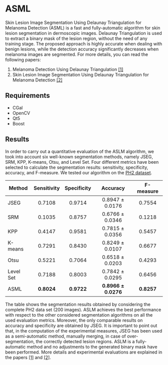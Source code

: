 # ASML
Skin Lesion Image Segmentation Using Delaunay Triangulation for Melanoma Detection (ASML) is a fast and fully-automatic algorithm for skin lesion segmentation in dermoscopic images. Delaunay Triangulation is used to extract a binary mask of the lesion region, without the need of any training stage. The proposed approach is highly accurate when dealing with benign lesions, while the detection accuracy significantly decreases when melanoma images are segmented.
For more details, you can read the following papers:
1. Melanoma Detection Using Delaunay Triangulation [[1]](./papers/melanoma_detection_using_delaunay_triangulation.pdf)
2. Skin Lesion Image Segmentation Using Delaunay Triangulation for Melanoma Detection [[2]](./papers/skin_lesion_image_segmentation_using_delaunay_triangulation_for_melanoma_detection.pdf)

## Requirements
* CGal
* OpenCV
* Qt5
* Boost

## Results
In order to carry out a quantitative evaluation of the ASLM algorithm, we took into account six well-known segmentation methods, namely JSEG, SRM, KPP, K-means, Otsu, and Level Set. Four different metrics have been selected to calculate the segmentation results: sensitivity, specificity, accuracy, and F-measure. We tested our algorithm on the [PH2 dataset](http://www.fc.up.pt/addi/ph2%20database.html).

| **Method** | **Sensitivity** | **Specificity** | **Accuracy** | **F-measure** |
|--------------|:-------------------:|:--------------------:|:------------------:|:---------------:|
| JSEG | 0.7108 |  0.9714 |  0.8947 ± 0.0176 | 0.7554 |
| SRM | 0.1035 | 0.8757 | 0.6766 ± 0.0346 |  0.1218 |
| KPP |  0.4147 |  0.9581 |  0.7815 ± 0.0356 | 0.5457 |
| K-means |  0.7291 |  0.8430 | 0.8249 ± 0.0107 |  0.6677 |
| Otsu |  0.5221 | 0.7064 | 0.6518 ± 0.0203 |  0.4293 |
| Level Set | 0.7188 | 0.8003 |  0.7842 ± 0.0295 | 0.6456 |
| ASML | **0.8024** |  **0.9722** | **0.8966 ± 0.0276** | **0.8257** |

The table shows the segmentation results obtained by considering the complete PH2 data set (200 images). ASLM achieves the best performance with respect to the other considered segmentation algorithms on all the used evaluation metrics. Moreover, the only comparable results on accuracy and specificity are obtained by JSEG. It is important to point out that, in the computation of the experimental measures, JSEG has been used as a semi-automatic method, manually merging, in case of over-segmentation, the correctly detected lesion regions.
ASLM is a fully-automatic method and no adjustments to the generated binary mask have been performed. More details and experimental evaluations are explained in the papers [[1]](./papers/melanoma_detection_using_delaunay_triangulation.pdf) and [[2]](./papers/skin_lesion_image_segmentation_using_delaunay_triangulation_for_melanoma_detection.pdf).

